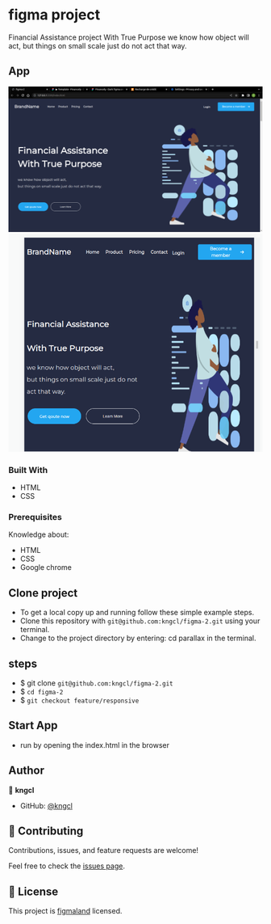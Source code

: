 # figma project

Financial Assistance project With True Purpose
we know how object will act,
but things on small scale just do not act that way.

## App

![desktop](assets/images/Screenshot%20from%202022-11-19%2002-57-51.png)
![phone](assets/images/Screenshot%20from%202022-11-19%2002-59-24.png)

### Built With

- HTML
- CSS

### Prerequisites

Knowledge about:

- HTML
- CSS
- Google chrome
  
## Clone project

- To get a local copy up and running follow these simple example steps.
- Clone this repository with `git@github.com:kngcl/figma-2.git` using your terminal.
- Change to the project directory by entering: cd parallax in the terminal.

## steps

- $ git clone `git@github.com:kngcl/figma-2.git`
- $ `cd figma-2`
- $ `git checkout feature/responsive`

## Start App

- run by opening the index.html in the browser

## Author

👤 **kngcl**

- GitHub: [@kngcl](https://github.com/kngcl/figma-2)

## 🤝 Contributing

Contributions, issues, and feature requests are welcome!

Feel free to check the [issues page](https://github.com/kngcl/figma-2/issues).

## 📝 License

This project is [figmaland](./LICENSE) licensed.
